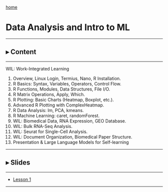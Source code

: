 
[home](https://www.bioinfo-lab.com)

# Data Analysis and Intro to ML

--------------

## ▸ Content

---------------

WIL: Work-Integrated Learning

1. Overview, Linux Login, Termius, Nano, R Installation.
2. R Basics: Syntax, Variables, Operators, Control Flow.
3. R Functions, Modules, Data Structures, File I/O.
4. R Matrix Operations, Apply, Which.
5. R Plotting: Basic Charts (Heatmap, Boxplot, etc.).
6. Advanced R Plotting with ComplexHeatmap.
7. R Data Analysis: lm, PCA, kmeans.
8. R Machine Learning: caret, randomForest.
9. WIL: Biomedical Data, RNA Expression, GEO Database.
10. WIL: Bulk RNA-Seq Analysis.
11. WIL: Seurat for Single-Cell Analysis.
12. WIL: Document Organization, Biomedical Paper Structure.
13. Presentation & Large Language Models for Self-learning

---------------

## ▸ Slides

---------------

 * [Lesson 1](https://www.bioinfo-lab.com/courses/c02/s01/)


--------------

